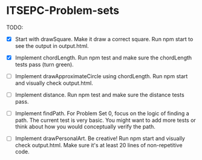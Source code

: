 # ITSEPC-Problem-sets

TODO:

- [x] Start with drawSquare. Make it draw a correct square. Run npm start to see the output in output.html.

- [x] Implement chordLength. Run npm test and make sure the chordLength tests pass (turn green).

- [ ] Implement drawApproximateCircle using chordLength. Run npm start and visually check output.html.

- [ ] Implement distance. Run npm test and make sure the distance tests pass.

- [ ] Implement findPath. For Problem Set 0, focus on the logic of finding a path. The current test is very basic. You might want to add more tests or think about how you would conceptually verify the path.

- [ ] Implement drawPersonalArt. Be creative! Run npm start and visually check output.html. Make sure it's at least 20 lines of non-repetitive code.
